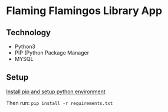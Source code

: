 # Flaming Flamingos Library App

## Technology 

* Python3 
* PIP (Python Package Manager
* MYSQL

## Setup
[Install pip and setup python environment](https://packaging.python.org/guides/installing-using-pip-and-virtual-environments)

Then run: `pip install -r requirements.txt`
